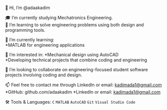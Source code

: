 👋 Hi, I’m @adaakadim

🎓 I’m currently studying Mechatronics Engineering.  
🔧 I’m learning to solve engineering problems using both design and programming tools.


🌱 I’m currently learning:  
*MATLAB for engineering applications  

👀 I’m interested in: 
*Mechanical design using AutoCAD  
*Developing technical projects that combine coding and engineering 

💞️ I’m looking to collaborate on engineering-focused student software projects involving coding and design.

📫 Feel free to contact me through LinkedIn or email: kadimada1@gmail.com
*GitHub: github.com/adaakadim
*LinkedIn or email: kadimada1@gmail.com

🛠️ Tools & Languages: 
`C` `MATLAB` `AutoCAD` `Git` `Visual Studio Code`
